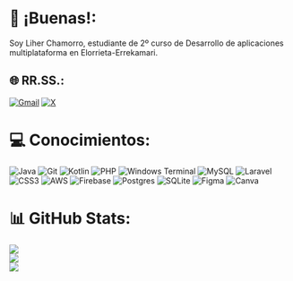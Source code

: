 # 🫡 ¡Buenas!:
Soy Liher Chamorro, estudiante de 2º curso de Desarrollo de aplicaciones multiplataforma en Elorrieta-Errekamari.<br>

## 🌐 RR.SS.:
[![Gmail](https://img.shields.io/badge/Instagram-%23E4405F.svg?logo=Instagram&logoColor=white)](https://instagram.com/liher.04) [![X](https://img.shields.io/badge/X-black.svg?logo=X&logoColor=white)](https://x.com/Liher_207) 

# 💻 Conocimientos:
![Java](https://img.shields.io/badge/java-%23ED8B00.svg?style=flat-square&logo=openjdk&logoColor=white) ![Git](https://img.shields.io/badge/git-%23F05033.svg?style=flat-square&logo=git&logoColor=white) ![Kotlin](https://img.shields.io/badge/kotlin-%237F52FF.svg?style=flat-square&logo=kotlin&logoColor=white) ![PHP](https://img.shields.io/badge/php-%23777BB4.svg?style=flat-square&logo=php&logoColor=white) ![Windows Terminal](https://img.shields.io/badge/Windows%20Terminal-%234D4D4D.svg?style=flat-square&logo=windows-terminal&logoColor=white) ![MySQL](https://img.shields.io/badge/mysql-4479A1.svg?style=flat-square&logo=mysql&logoColor=white) ![Laravel](https://img.shields.io/badge/laravel-%23FF2D20.svg?style=flat-square&logo=laravel&logoColor=white) ![CSS3](https://img.shields.io/badge/css3-%231572B6.svg?style=flat-square&logo=css3&logoColor=white) ![AWS](https://img.shields.io/badge/AWS-%23FF9900.svg?style=flat-square&logo=amazon-aws&logoColor=white) ![Firebase](https://img.shields.io/badge/firebase-%23039BE5.svg?style=flat-square&logo=firebase) ![Postgres](https://img.shields.io/badge/postgres-%23316192.svg?style=flat-square&logo=postgresql&logoColor=white) ![SQLite](https://img.shields.io/badge/sqlite-%2307405e.svg?style=flat-square&logo=sqlite&logoColor=white) ![Figma](https://img.shields.io/badge/figma-%23F24E1E.svg?style=flat-square&logo=figma&logoColor=white) ![Canva](https://img.shields.io/badge/Canva-%2300C4CC.svg?style=flat-square&logo=Canva&logoColor=white)
# 📊 GitHub Stats:
![](https://github-readme-stats.vercel.app/api?username=Liher27&theme=neon&hide_border=true&include_all_commits=false&count_private=true)<br/>
![](https://github-readme-streak-stats.herokuapp.com/?user=Liher27&theme=neon&hide_border=true)<br/>
![](https://github-readme-stats.vercel.app/api/top-langs/?username=Liher27&theme=neon&hide_border=true&include_all_commits=false&count_private=true&layout=compact)
